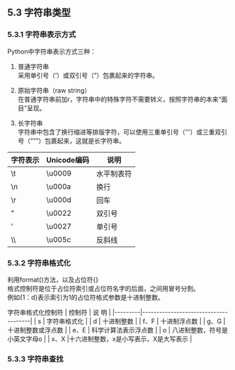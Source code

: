 ## 5.3 字符串类型

### 5.3.1 字符串表示方式

Python中字符串表示方式三种：

1. 普通字符串  
采用单引号（’）或双引号（”）包裹起来的字符串。  

2. 原始字符串（raw string）  
在普通字符串前加r，字符串中的特殊字符不需要转义，按照字符串的本来“面目”呈现。 
 
3. 长字符串   
字符串中包含了换行缩进等排版字符，可以使用三重单引号（’’’）或三重双引号（”””）包裹起来，这就是长字符串。

|  字符表示   |	Unicode编码   |	说明              |  
|-----------|---------------|--------------|
|  \t       |	\u0009   	|   水平制表符   |  
|  \n	    |   \u000a      |	换行              |  
|  \r       |	\u000d      |	回车               |  
|  \"	    |   \u0022      |	双引号           |  
|  \' 	    |   \u0027      |	单引号           |   
|  \\\	    |   \u005c      |	反斜线           | 

### 5.3.2 字符串格式化

利用format()方法，以及占位符{}  
格式控制符是位于占位符索引或占位符名字的后面，之间用冒号分割。  
例如{1：d}表示索引为1的占位符格式参数是十进制整数。  

字符串格式化控制符
|  控制符   |  	说    明                                                       |
|---------|--------------------------------------|
|  s      |	字符串格式化                                                    |
|  d      |	十进制整数                                                        |
|  f、F   |	十进制浮点数                                                    |
|  g、G   |	十进制整数或浮点数                                         |
|  e、E   |	科学计算法表示浮点数                                     |
|  o	  | 八进制整数，符号是小英文字母o          |
|  x、X	  |十六进制整数，x是小写表示，X是大写表示     |

### 5.3.3 字符串查找
